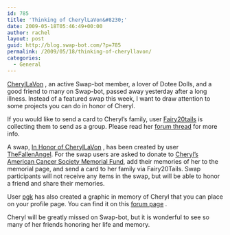 ```yaml
---
id: 785
title: 'Thinking of CherylLaVon&#8230;'
date: 2009-05-18T05:46:49+00:00
author: rachel
layout: post
guid: http://blog.swap-bot.com/?p=785
permalink: /2009/05/18/thinking-of-cheryllavon/
categories:
  - General
---
```

[CherylLaVon](http://www.swap-bot.com/user:CherylLaVon) , an active Swap-bot member, a lover of Dotee Dolls, and a good friend to many on Swap-bot, passed away yesterday after a long illness. Instead of a featured swap this week, I want to draw attention to some projects you can do in honor of Cheryl. 

If you would like to send a card to Cheryl&#8217;s family, user [Fairy20tails](http://www.swap-bot.com/user:Fairy20tails) is collecting them to send as a group. Please read her [forum thread](http://www.swap-bot.com/forums/topic/35387) for more info. 

A swap, [In Honor of CherylLaVon](http://www.swap-bot.com/swap/show/37378) , has been created by user [TheFallenAngel](http://www.swap-bot.com/user:TheFallenAngel). For the swap users are asked to donate to [Cheryl&#8217;s American Cancer Society Memorial Fund](http://main.acsevents.org/site/TR/Events/MosaicofHope?pg=fund&fr_id=9910&pxfid=511453), add their memories of her to the memorial page, and send a card to her family via Fairy20Tails. Swap participants will not receive any items in the swap, but will be able to honor a friend and share their memories. 

User [pgk](http://www.swap-bot.com/user:PGK) has also created a graphic in memory of Cheryl that you can place on your profile page. You can find it on this [forum page](http://www.swap-bot.com/forums/topic/35409/3) . 

Cheryl will be greatly missed on Swap-bot, but it is wonderful to see so many of her friends honoring her life and memory. </u> </strong>